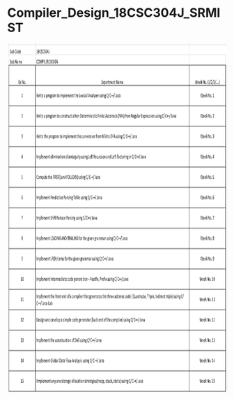 # Compiler_Design_18CSC304J_SRMIST
<img src="https://github.com/Anas07860/Compiler_Design_18CSC304J_SRMIST/blob/main/CD_List%20of%20Exp..png?raw=true" alt="Girl in a jacket" width="1000" height="800">
